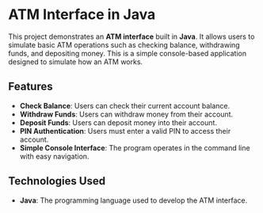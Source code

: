 # ATM Interface in Java

This project demonstrates an **ATM interface** built in **Java**. It allows users to simulate basic ATM operations such as checking balance, withdrawing funds, and depositing money. This is a simple console-based application designed to simulate how an ATM works.

## Features

- **Check Balance**: Users can check their current account balance.
- **Withdraw Funds**: Users can withdraw money from their account.
- **Deposit Funds**: Users can deposit money into their account.
- **PIN Authentication**: Users must enter a valid PIN to access their account.
- **Simple Console Interface**: The program operates in the command line with easy navigation.

## Technologies Used

- **Java**: The programming language used to develop the ATM interface.
